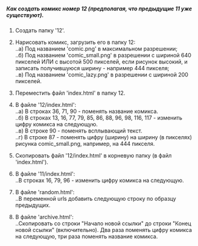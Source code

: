 ##### Как создать комикс номер 12 (предполагая, что предыдущие 11 уже существуют).  
  
1) Создать папку '12'.  
  
2) Нарисовать комикс, загрузить его в папку 12:  
..a) Под названием 'comic.png' в максимальном разрешении;  
..б) Под названием 'comic_small.png' в разрешении с шириной 640 пикселей ИЛИ с высотой 500 пикселей, если рисунок высокий, 
и записать получившуюся ширину - например 444 пикселя;  
..в) Под названием 'comic_lazy.png' в разрешении с шириной 200 пикселей.    
  
3) Переместить файл 'index.html' в папку 12.  
  
4) В файле '12/index.html':  
..a) В строках 36, 71, 90 - поменять название комикса.  
..б) В строках 13, 16, 77, 79, 85, 86, 88, 96, 98, 116, 117 - изменить цифру комикса на следующую.  
..в) В строке 90 - поменять всплывающий текст.  
..г) В строке 87 - поменять цифру (ширину) на ширину (в пикселях) рисунка comic_small.png, например, на 444 пикселя.
  
5) Скопировать файл '12/index.html' в корневую папку (в файл 'index.html').    
  
6) В файле '11/index.html':  
..В строках 16, 79, 96 - изменить цифру комикса на следующую.  
  
7) В файле 'random.html':  
..В переменной urls добавить следующую строку по образцу предыдущих.  

8) В файле 'archive.html':  
..Скопировать со строки "Начало новой ссылки" до строки "Конец новой ссылки" (включительно).
Два раза поменять цифру комикса на следующую, три раза поменять название комикса.
